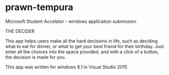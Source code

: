 # prawn-tempura
Microsoft Student Accelator - windows application submission

THE DECIDER

This app helps users make all the hard decisions in life, such as deciding what to eat for dinner, or what to get your best friend for their birthday.
Just enter all the choices into the space provided, and with a click of a button, the decision is made for you.

This app was written for windows 8.1 in Visual Studio 2015
